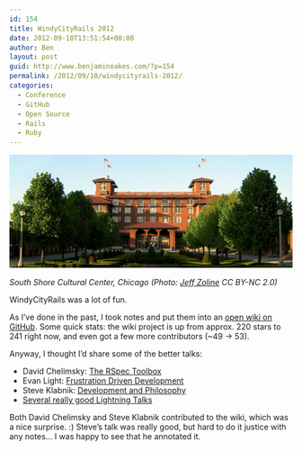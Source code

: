 ```yaml
---
id: 154
title: WindyCityRails 2012
date: 2012-09-10T13:51:54+00:00
author: Ben
layout: post
guid: http://www.benjaminoakes.com/?p=154
permalink: /2012/09/10/windycityrails-2012/
categories:
  - Conference
  - GitHub
  - Open Source
  - Rails
  - Ruby
---
```

<img src="/wp-content/uploads/2012/09/sscc-jeff-zoline-photo.jpg" alt="South Shore Cultural Center, Chicago">
  
_South Shore Cultural Center, Chicago (Photo: <a href="http://www.flickr.com/photos/zol87/">Jeff Zoline</a> CC BY-NC 2.0)_

WindyCityRails was a lot of fun.

As I&#8217;ve done in the past, I took notes and put them into an [open wiki on GitHub](https://github.com/newhavenrb/conferences/wiki/WindyCityRails-2012). Some quick stats: the wiki project is up from approx. 220 stars to 241 right now, and even got a few more contributors (~49 &rarr; 53).

Anyway, I thought I&#8217;d share some of the better talks:

* David Chelimsky: [The RSpec Toolbox](https://github.com/newhavenrb/conferences/wiki/The-RSpec-Toolbox)
* Evan Light: [Frustration Driven Development](https://github.com/newhavenrb/conferences/wiki/Frustration-Driven-Development)
* Steve Klabnik: [Development and Philosophy](https://github.com/newhavenrb/conferences/wiki/Development-and-Philosophy)
* [Several really good Lightning Talks](https://github.com/newhavenrb/conferences/wiki/WindyCityRails-2012-Lightning-Talks)

Both David Chelimsky and Steve Klabnik contributed to the wiki, which was a nice surprise. :) Steve&#8217;s talk was really good, but hard to do it justice with any notes... I was happy to see that he annotated it.
